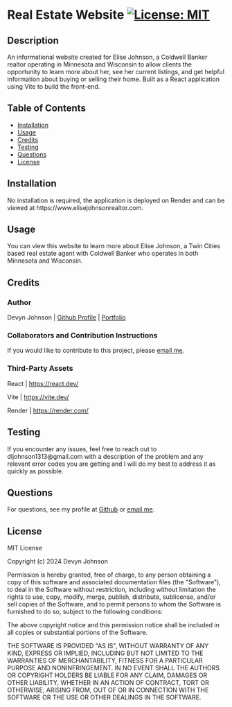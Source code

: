 # Real Estate Website [![License: MIT](https://img.shields.io/badge/License-MIT-yellow.svg)](https://opensource.org/licenses/MIT)
            
## Description
<p>An informational website created for Elise Johnson, a Coldwell Banker realtor operating in Minnesota and Wisconsin to allow clients the opportunity to learn more about her, see her current listings, and get helpful information about buying or selling their home. Built as a React application using Vite to build the front-end.</p>
            
## Table of Contents
- [Installation](#installation)
- [Usage](#usage)
- [Credits](#credits)
- [Testing](#testing)
- [Questions](#questions)
- [License](#license)
            
## Installation
<p>No installation is required, the application is deployed on Render and can be viewed at https://www.elisejohnsonrealtor.com.</p>
            
## Usage
<p>You can view this website to learn more about Elise Johnson, a Twin Cities based real estate agent with Coldwell Banker who operates in both Minnesota and Wisconsin.</p>
            
## Credits

### Author
<p>Devyn Johnson | <a href="https://github.com/DevynJohnson">Github Profile</a> | <a href="https://devynjohnson.me">Portfolio</a></p>
        
### Collaborators and Contribution Instructions

<p>If you would like to contribute to this project, please <a href="mailto:dljohnson1313@gmail.com">email me</a>.</p>
            
### Third-Party Assets
<p>React | <a href="https://react.dev/">https://react.dev/</a></p><p>Vite | <a href="https://vite.dev/">https://vite.dev/</a></p><p>Render | <a href="https://render.com/">https://render.com/</a></p>

## Testing
<p>If you encounter any issues, feel free to reach out to dljohnson1313@gmail.com with a description of the problem and any relevant error codes you are getting and I will do my best to address it as quickly as possible.</p>

## Questions
<p>For questions, see my profile at <a href="https://github.com/DevynJohnson">Github</a> or <a href="mailto:dljohnson1313@gmail.com">email me</a>.</p>
            
## License
MIT License

Copyright (c) 2024 Devyn Johnson

Permission is hereby granted, free of charge, to any person obtaining a copy
of this software and associated documentation files (the "Software"), to deal
in the Software without restriction, including without limitation the rights
to use, copy, modify, merge, publish, distribute, sublicense, and/or sell
copies of the Software, and to permit persons to whom the Software is
furnished to do so, subject to the following conditions:

The above copyright notice and this permission notice shall be included in all
copies or substantial portions of the Software.

THE SOFTWARE IS PROVIDED "AS IS", WITHOUT WARRANTY OF ANY KIND, EXPRESS OR
IMPLIED, INCLUDING BUT NOT LIMITED TO THE WARRANTIES OF MERCHANTABILITY,
FITNESS FOR A PARTICULAR PURPOSE AND NONINFRINGEMENT. IN NO EVENT SHALL THE
AUTHORS OR COPYRIGHT HOLDERS BE LIABLE FOR ANY CLAIM, DAMAGES OR OTHER
LIABILITY, WHETHER IN AN ACTION OF CONTRACT, TORT OR OTHERWISE, ARISING FROM,
OUT OF OR IN CONNECTION WITH THE SOFTWARE OR THE USE OR OTHER DEALINGS IN THE
SOFTWARE.
